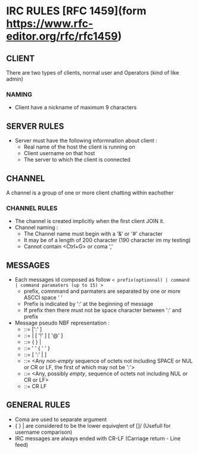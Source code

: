 # IRC RULES [RFC 1459](form https://www.rfc-editor.org/rfc/rfc1459)

## CLIENT
There are two types of clients, normal user and Operators (kind of like admin)
### NAMING
- Client have a nickname of maximum 9 characters

## SERVER RULES
- Server must have the following informnation about client :
    - Real name of the host the client is running on
    - Client username on that host
    - The server to which the client is connected

## CHANNEL
A channel is a group of one or more client chatting within eachother
### CHANNEL RULES
- The channel is created implicitly when the first client JOIN it.
- Channel naming :
    - The Channel name must begin with a '&' or '#' character
    - It may be of a length of 200 character (190 character im my testing)
    - Cannot contain <Ctrl+G> or coma ','

## MESSAGES
- Each messages id composed as follow
    ```< prefix(optionnal) | command | command paramaters (up to 15) >```
    - prefix, comnmand and parmaters are separated by one or more ASCCI space ' '
    - Prefix is indicated by ':' at the beginning of message
    - If prefix then there must not be space character between ':' and prefix
- Message pseudo NBF representation :
    - <message>  ::= [':' <prefix> <SPACE> ] <command> <params> <crlf>
    - <prefix>   ::= <servername> | <nick> [ '!' <user> ] [ '@' <host> ]
    - <command>  ::= <letter> { <letter> } | <number> <number> <number>
    - <SPACE>    ::= ' ' { ' ' }
    - <params>   ::= <SPACE> [ ':' <trailing> | <middle> <params> ]
    - <middle>   ::= <Any *non-empty* sequence of octets not including SPACE or NUL or CR or LF, the first of which may not be ':'>
    - <trailing> ::= <Any, possibly *empty*, sequence of octets not including NUL or CR or LF>
    - <crlf>     ::= CR LF

## GENERAL RULES
- Coma are used to separate argument
- { } | are considered to be the lower equivqlent of []/ (Usefull for username comparison)
- IRC messages are always ended with CR-LF (Carriage return - Line feed)
